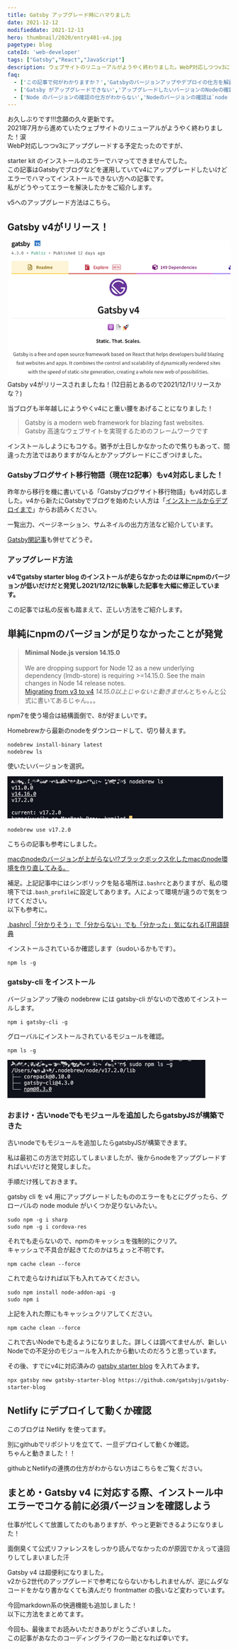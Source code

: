 ```yaml
---
title: Gatsby アップグレード時にハマりました
date: 2021-12-12
modifieddate: 2021-12-13
hero: thumbnail/2020/entry401-v4.jpg
pagetype: blog
cateId: 'web-developer'
tags: ["Gatsby","React","JavaScript"]
description: ウェブサイトのリニューアルがようやく終わりました。WebP対応しつつv3にアップグレードする予定たったのですが、Gatsby cliでのインストールのエラーでハマってできませんでした。v2からv4にアップグレードでハマって困っている人へ私が解決できた方法をご紹介します。
faq:
  - ['この記事で何がわかりますか？','Gatsbyのバージョンアップやデプロイの仕方を解説しています。v5にも対応した解説方法もご紹介しています。']
  - ['Gatsby がアップグレードできない','アップグレードしたいバージョンのNodeの確認しましょう。v5であれば18以上バージョンが必要です。']
  - ['Node のバージョンの確認の仕方がわからない','Nodeのバージョンの確認は`node -v`でできます。バージョンアップに関してはいくつか紹介していますので本記事を参考にしてください。','https://ginneko-atelier.com/blogs/entry519/?utm_source=faq']
---
```

お久しぶりです!!!念願の久々更新です。<br>2021年7月から進めていたウェブサイトのリニューアルがようやく終わりました！涙<br>WebP対応しつつv3にアップグレードする予定たったのですが、

starter kit のインストールのエラーでハマってできませんでした。<br>この記事はGatsbyでブログなどを運用していてv4にアップグレードしたいけどエラーでハマってインストールできない方への記事です。<br>私がどうやってエラーを解決したかをご紹介します。

<prof></prof>

v5へのアップグレード方法はこちら。
<card id="/blogs/entry519/"></card>


## Gatsby v4がリリース！

![Gatsby v4がリリース！](./images/2021/12/entry477-0.jpg)
Gatsby v4がリリースされましたね！(12日前とあるので2021/12/1リリースかな？)

当ブログも半年越しにようやくv4にと重い腰をあげることになりました！

> Gatsby is a modern web framework for blazing fast websites.<br>
> Gatsby 高速なウェブサイトを実現するためのフレームワークです

インストールしようにもコケる。猶予が土日しかなかったので焦りもあって、間違った方法ではありますがなんとかアップグレードにこぎつけました。
### Gatsbyブログサイト移行物語（現在12記事）もv4対応しました！

昨年から移行を機に書いている「Gatsbyブログサイト移行物語」もv4対応しました。v4から新たにGatsbyでブログを始めたい人方は「[インストールからデプロイまで](/blogs/entry401/)」からお読みください。

一覧出力、ページネーション、サムネイルの出力方法など紹介しています。

[Gatsby関記事](/blogs/tags/Gatsby/)も併せてどうぞ。

### アップグレード方法
**v4でgatsby starter blog のインストールが走らなかったのは単にnpmのバージョンが低いだけだと発覚し2021/12/12に執筆した記事を大幅に修正しています。**

この記事では私の反省も踏まえて、正しい方法をご紹介します。

## 単純にnpmのバージョンが足りなかったことが発覚

> #### Minimal Node.js version 14.15.0
> We are dropping support for Node 12 as a new underlying dependency (lmdb-store) is requiring >=14.15.0. See the main changes in Node 14 release notes.<br>
> [Migrating from v3 to v4](https://www.gatsbyjs.com/docs/reference/release-notes/migrating-from-v3-to-v4/)
*14.15.0以上じゃないと動きません*とちゃんと公式に書いてあるじゃん。。。

npm7を使う場合は結構面倒で、8が好ましいです。

Homebrewから最新のnodeをダウンロードして、切り替えます。

```bash:title=コマンド
nodebrew install-binary latest
nodebrew ls
```

使いたいバージョンを選択。

![Homebrewから使いたいバージョンを選択](./images/2021/12/entry477-2.jpg)
```bash:title=コマンド
nodebrew use v17.2.0
```
こちらの記事も参考にしました。

[macのnodeのバージョンが上がらない!?ブラックボックス化したmacのnode環境を作り直してみる。](https://blog.websandbag.com/entry/2018/01/21/000000)

補足。上記記事中にはシンボリックを貼る場所は`.bashrc`とありますが、私の環境下では`.bash_profile`に設定してあります。人によって環境が違うので気をつけてください。<br>
以下も参考に。

[.bashrc|「分かりそう」で「分からない」でも「分かった」気になれるIT用語辞典](https://wa3.i-3-i.info/word13649.html)

インストールされているか確認します（sudoいるかもです）。

```bash:title=コマンド
npm ls -g
```

### gatsby-cli をインストール
バージョンアップ後の nodebrew には gatsby-cli がないので改めてインストールします。

```bash:title=コマンド
npm i gatsby-cli -g
```

グローバルにインストールされているモジュールを確認。

```bash:title=コマンド
npm ls -g
```

![グローバルにインストールされているモジュール](./images/2021/12/entry477-3.jpg)

### おまけ・古いnodeでもモジュールを追加したらgatsbyJSが構築できた

古いnodeでもモジュールを追加したらgatsbyJSが構築できます。

私は最初この方法で対応してしまいましたが、後からnodeをアップグレードすればいいだけと発覚しました。

手順だけ残しておきます。

gatsby cli を v4 用にアップグレードしたもののエラーをもとにググったら、グローバルの node module がいくつか足りないみたい。

```bash:title=コマンド
sudo npm -g i sharp
sudo npm -g i cordova-res
```

それでも走らないので、npmのキャッシュを強制的にクリア。
<br>キャッシュで不具合が起きてたのかはちょっと不明です。

```bash:title=コマンド
npm cache clean --force
```

これで走らなければ以下も入れてみてください。

```bash:title=コマンド
sudo npm install node-addon-api -g
sudo npm i
```

上記を入れた際にもキャッシュクリアしてください。

```bash:title=コマンド
npm cache clean --force
```

これで古いNodeでも走るようになりました。詳しくは調べてませんが、新しいNodeでの不足分のモジュールを入れたから動いたのだろうと思っています。

その後、すでにv4に対応済みの [gatsby starter blog](https://www.gatsbyjs.com/starters/gatsbyjs/gatsby-starter-blog/) を入れてみます。

```bash:title=コマンド
npx gatsby new gatsby-starter-blog https://github.com/gatsbyjs/gatsby-starter-blog
```

## Netlify にデプロイして動くか確認
このブログは Netlify を使ってます。

別にgithubでリポジトリを立てて、一旦デプロイして動くか確認。<br>ちゃんと動きました！！

githubとNetlifyの連携の仕方がわからない方はこちらをご覧ください。

<card id="/blogs/entry401/"></card>


## まとめ・Gatsby v4 に対応する際、インストール中エラーでコケる前に必須バージョンを確認しよう
仕事が忙しくて放置してたのもありますが、やっと更新できるようになりました！

面倒臭くて公式リファレンスをしっかり読んでなかったのが原因でかえって遠回りしてしまいました汗

Gatsby v4 は超便利になりました。<br>
v2から2世代のアップグレードで参考にならないかもしれませんが、逆にムダなコードをかなり書かなくても済んだり frontmatter の扱いなど変わっています。

今回markdown系の快適機能も追加しました！<br>以下に方法をまとめてます。

<card id="/blogs/entry489/"></card>

今回も、最後までお読みいただきありがとうございました。<br>
この記事があなたのコーディングライフの一助となれば幸いです。

